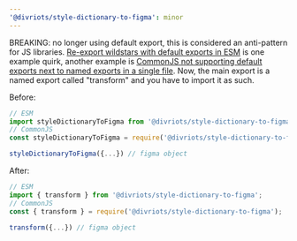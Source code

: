 ```yaml
---
'@divriots/style-dictionary-to-figma': minor
---
```


BREAKING: no longer using default export, this is considered an anti-pattern for JS libraries. [Re-export wildstars with default exports in ESM](https://twitter.com/DasSurma/status/1509835337295609865) is one example quirk, another example is [CommonJS not supporting default exports next to named exports in a single file](https://github.com/divriots/style-dictionary-to-figma/issues/7). Now, the main export is a named export called "transform" and you have to import it as such.

Before:

```js
// ESM
import styleDictionaryToFigma from '@divriots/style-dictionary-to-figma';
// CommonJS
const styleDictionaryToFigma = require('@divriots/style-dictionary-to-figma');

styleDictionaryToFigma({...}) // figma object
```

After:

```js
// ESM
import { transform } from '@divriots/style-dictionary-to-figma';
// CommonJS
const { transform } = require('@divriots/style-dictionary-to-figma');

transform({...}) // figma object
```
